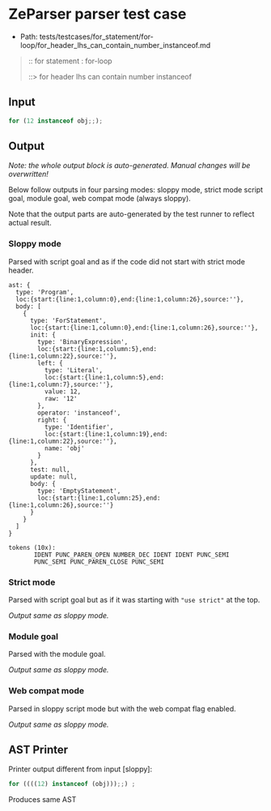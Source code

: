 # ZeParser parser test case

- Path: tests/testcases/for_statement/for-loop/for_header_lhs_can_contain_number_instanceof.md

> :: for statement : for-loop
>
> ::> for header lhs can contain number instanceof

## Input

`````js
for (12 instanceof obj;;);
`````

## Output

_Note: the whole output block is auto-generated. Manual changes will be overwritten!_

Below follow outputs in four parsing modes: sloppy mode, strict mode script goal, module goal, web compat mode (always sloppy).

Note that the output parts are auto-generated by the test runner to reflect actual result.

### Sloppy mode

Parsed with script goal and as if the code did not start with strict mode header.

`````
ast: {
  type: 'Program',
  loc:{start:{line:1,column:0},end:{line:1,column:26},source:''},
  body: [
    {
      type: 'ForStatement',
      loc:{start:{line:1,column:0},end:{line:1,column:26},source:''},
      init: {
        type: 'BinaryExpression',
        loc:{start:{line:1,column:5},end:{line:1,column:22},source:''},
        left: {
          type: 'Literal',
          loc:{start:{line:1,column:5},end:{line:1,column:7},source:''},
          value: 12,
          raw: '12'
        },
        operator: 'instanceof',
        right: {
          type: 'Identifier',
          loc:{start:{line:1,column:19},end:{line:1,column:22},source:''},
          name: 'obj'
        }
      },
      test: null,
      update: null,
      body: {
        type: 'EmptyStatement',
        loc:{start:{line:1,column:25},end:{line:1,column:26},source:''}
      }
    }
  ]
}

tokens (10x):
       IDENT PUNC_PAREN_OPEN NUMBER_DEC IDENT IDENT PUNC_SEMI
       PUNC_SEMI PUNC_PAREN_CLOSE PUNC_SEMI
`````

### Strict mode

Parsed with script goal but as if it was starting with `"use strict"` at the top.

_Output same as sloppy mode._

### Module goal

Parsed with the module goal.

_Output same as sloppy mode._

### Web compat mode

Parsed in sloppy script mode but with the web compat flag enabled.

_Output same as sloppy mode._

## AST Printer

Printer output different from input [sloppy]:

````js
for ((((12) instanceof (obj)));;) ;
````

Produces same AST

